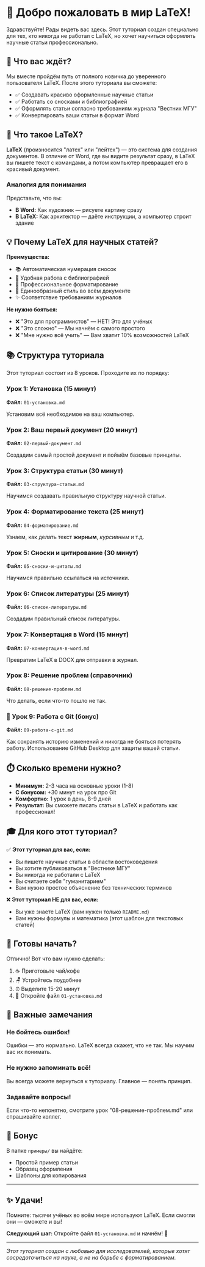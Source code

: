 # 👋 Добро пожаловать в мир LaTeX!

Здравствуйте! Рады видеть вас здесь. Этот туториал создан специально для тех, кто никогда не работал с LaTeX, но хочет научиться оформлять научные статьи профессионально.

## 🎯 Что вас ждёт?

Мы вместе пройдём путь от полного новичка до уверенного пользователя LaTeX. После этого туториала вы сможете:

- ✅ Создавать красиво оформленные научные статьи
- ✅ Работать со сносками и библиографией
- ✅ Оформлять статьи согласно требованиям журнала "Вестник МГУ"
- ✅ Конвертировать ваши статьи в формат Word

## 🤔 Что такое LaTeX?

**LaTeX** (произносится "латех" или "лейтех") — это система для создания документов. В отличие от Word, где вы видите результат сразу, в LaTeX вы пишете текст с командами, а потом компьютер превращает его в красивый документ.

### Аналогия для понимания

Представьте, что вы:
- **В Word:** Как художник — рисуете картину сразу
- **В LaTeX:** Как архитектор — даёте инструкции, а компьютер строит здание

## 💡 Почему LaTeX для научных статей?

**Преимущества:**
- 📚 Автоматическая нумерация сносок
- 📖 Удобная работа с библиографией
- 🎨 Профессиональное форматирование
- 🔄 Единообразный стиль во всём документе
- ✨ Соответствие требованиям журналов

**Не нужно бояться:**
- ❌ "Это для программистов" — НЕТ! Это для учёных
- ❌ "Это сложно" — Мы начнём с самого простого
- ❌ "Мне нужно всё учить" — Вам хватит 10% возможностей LaTeX

## 📚 Структура туториала

Этот туториал состоит из 8 уроков. Проходите их по порядку:

### Урок 1: Установка (15 минут)
**Файл:** `01-установка.md`

Установим всё необходимое на ваш компьютер.

### Урок 2: Ваш первый документ (20 минут)
**Файл:** `02-первый-документ.md`

Создадим самый простой документ и поймём базовые принципы.

### Урок 3: Структура статьи (30 минут)
**Файл:** `03-структура-статьи.md`

Научимся создавать правильную структуру научной статьи.

### Урок 4: Форматирование текста (25 минут)
**Файл:** `04-форматирование.md`

Узнаем, как делать текст **жирным**, *курсивным* и т.д.

### Урок 5: Сноски и цитирование (30 минут)
**Файл:** `05-сноски-и-цитаты.md`

Научимся правильно ссылаться на источники.

### Урок 6: Список литературы (25 минут)
**Файл:** `06-список-литературы.md`

Создадим правильный список литературы.

### Урок 7: Конвертация в Word (15 минут)
**Файл:** `07-конвертация-в-word.md`

Превратим LaTeX в DOCX для отправки в журнал.

### Урок 8: Решение проблем (справочник)
**Файл:** `08-решение-проблем.md`

Что делать, если что-то пошло не так.

### 🎁 Урок 9: Работа с Git (бонус)
**Файл:** `09-работа-с-git.md`

Как сохранять историю изменений и никогда не бояться потерять работу. Использование GitHub Desktop для защиты вашей статьи.

## ⏱️ Сколько времени нужно?

- **Минимум:** 2-3 часа на основные уроки (1-8)
- **С бонусом:** +30 минут на урок про Git
- **Комфортно:** 1 урок в день, 8-9 дней
- **Результат:** Вы сможете писать статьи в LaTeX и работать как профессионал!

## 🎓 Для кого этот туториал?

✅ **Этот туториал для вас, если:**
- Вы пишете научные статьи в области востоковедения
- Вы хотите публиковаться в "Вестнике МГУ"
- Вы никогда не работали с LaTeX
- Вы считаете себя "гуманитарием"
- Вам нужно простое объяснение без технических терминов

❌ **Этот туториал НЕ для вас, если:**
- Вы уже знаете LaTeX (вам нужен только `README.md`)
- Вам нужны формулы и математика (этот шаблон для текстовых статей)

## 🚀 Готовы начать?

Отлично! Вот что вам нужно сделать:

1. ☕ Приготовьте чай/кофе
2. 🪑 Устройтесь поудобнее
3. ⏰ Выделите 15-20 минут
4. 📖 Откройте файл `01-установка.md`

## 💬 Важные замечания

### Не бойтесь ошибок!
Ошибки — это нормально. LaTeX всегда скажет, что не так. Мы научим вас их понимать.

### Не нужно запоминать всё!
Вы всегда можете вернуться к туториалу. Главное — понять принцип.

### Задавайте вопросы!
Если что-то непонятно, смотрите урок "08-решение-проблем.md" или спрашивайте коллег.

## 🎁 Бонус

В папке `примеры/` вы найдёте:
- Простой пример статьи
- Образец оформления
- Шаблоны для копирования

---

## ✨ Удачи!

Помните: тысячи учёных во всём мире используют LaTeX. Если смогли они — сможете и вы!

**Следующий шаг:** Откройте файл `01-установка.md` и начнём! 🚀

---

*Этот туториал создан с любовью для исследователей, которые хотят сосредоточиться на науке, а не на борьбе с форматированием.*
